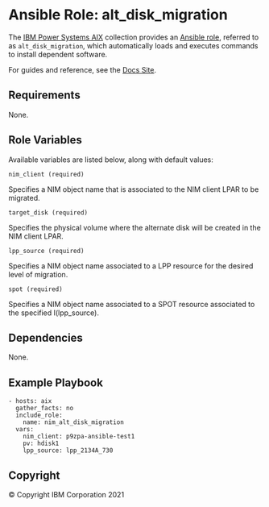 # Ansible Role: alt_disk_migration
The [IBM Power Systems AIX](../../README.md) collection provides an [Ansible role](https://docs.ansible.com/ansible/latest/user_guide/playbooks_reuse_roles.html), referred to as `alt_disk_migration`, which automatically loads and executes commands to install dependent software.

For guides and reference, see the [Docs Site](https://ibm.github.io/ansible-power-aix/roles.html).

## Requirements

None.

## Role Variables

Available variables are listed below, along with default values:

	nim_client (required)

Specifies a NIM object name that is associated to the NIM client LPAR to be migrated.

	target_disk (required)

Specifies the physical volume where the alternate disk will be created in the NIM client LPAR.

    lpp_source (required)

Specifies a NIM object name associated to a LPP resource for the desired level of migration.

	spot (required)

Specifies a NIM object name associated to a SPOT resource associated to the specified 
I(lpp_source).

## Dependencies

None.

## Example Playbook

    - hosts: aix
      gather_facts: no
      include_role:
        name: nim_alt_disk_migration
      vars:
		nim_client: p9zpa-ansible-test1
		pv: hdisk1
		lpp_source: lpp_2134A_730

## Copyright
© Copyright IBM Corporation 2021
